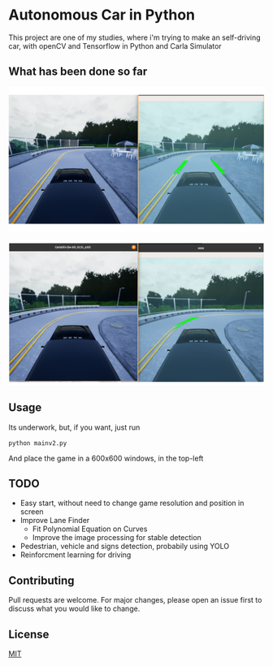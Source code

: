 # Autonomous Car in Python

This project are one of my studies, where i'm trying to make an self-driving
 car, with openCV and Tensorflow in Python and Carla Simulator
 
## What has been done so far

![Image showing a two windows, where the first have an car, and the seconds have an car with green lines in the road](images/img1.png)


![Image showing a two windows, where the first have an car, and the seconds have an car with green lines in the curve of the road](images/img2.png)

## Usage

Its underwork, but, if you want, just run 

```
python mainv2.py
```

And place the game in a 600x600 windows, in the top-left 


## TODO

- Easy start, without need to change game resolution and position in screen
- Improve Lane Finder 
    - Fit Polynomial Equation on Curves
    - Improve the image processing for stable detection
- Pedestrian, vehicle and signs detection, probabily using YOLO
- Reinforcment learning for driving




## Contributing
Pull requests are welcome. For major changes, please open an issue first to discuss what you would like to change.


## License
[MIT](https://choosealicense.com/licenses/mit/)